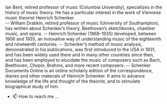 Ian Bent, retired professor of music (Columbia University), specializes in the history of music theory. He has a particular interest in the work of Viennese music theorist Heinrich Schenker.  
-- William Drabkin, retired professor of music (University of Southampton), has written about Schenker’s theory, Beethoven’s sketchbooks, chamber music, and opera. 
-- Heinrich Schenker (1868-1935) developed, between 1906 and 1935, an innovative way of understanding music of the eighteenth and nineteenth centuries.
-- Schenker’s method of music analysis, demonstrated in his publications, was first introduced to the USA in 1931, and has been widely used there and in many other countries since then, and has been employed to elucidate the music of composers such as Bach, Beethoven, Chopin, Brahms, and more recent composers.
-- Schenker Documents Online is an online scholarly edition of the correspondence, diaries and other materials of Heinrich Schenker. It aims to advance knowledge of the life and thought of the theorist, and to stimulate biographical study of him. 

- 📫 How to reach me ...

<!---
idbent/idbent is a ✨ special ✨ repository because its `README.md` (this file) appears on your GitHub profile.
You can click the Preview link to take a look at your changes.
--->
